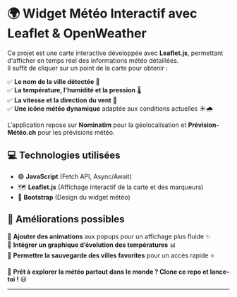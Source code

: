 # 🌍 Widget Météo Interactif avec Leaflet & OpenWeather  

Ce projet est une carte interactive développée avec **Leaflet.js**, permettant d'afficher en temps réel des informations météo détaillées.  
Il suffit de cliquer sur un point de la carte pour obtenir :  

✅ **Le nom de la ville détectée** 📍  
✅ **La température, l'humidité et la pression** 🌡️  
✅ **La vitesse et la direction du vent** 💨  
✅ **Une icône météo dynamique** adaptée aux conditions actuelles ☀️🌧️  

L'application repose sur **Nominatim** pour la géolocalisation et **Prévision-Météo.ch** pour les prévisions météo.  

## 💻 Technologies utilisées  
- 🟢 **JavaScript** (Fetch API, Async/Await)  
- 🗺️ **Leaflet.js** (Affichage interactif de la carte et des marqueurs)  
- 🎨 **Bootstrap** (Design du widget météo)  

## 🚀 Améliorations possibles  
🔹 **Ajouter des animations** aux popups pour un affichage plus fluide ✨  
🔹 **Intégrer un graphique d’évolution des températures** 📊  
🔹 **Permettre la sauvegarde des villes favorites** pour un accès rapide ⭐  

📍 **Prêt à explorer la météo partout dans le monde ? Clone ce repo et lance-toi !** 😃  

---

